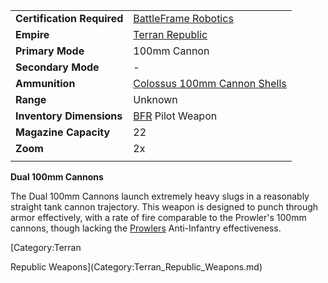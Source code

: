 |                            |                                                                               |
| -------------------------- | ----------------------------------------------------------------------------- |
| **Certification Required** | [BattleFrame Robotics](../vehicles/BattleFrame_Robotics.md)                   |
| **Empire**                 | [Terran Republic](../etc/Terran_Republic.md)                                  |
| **Primary Mode**           | 100mm Cannon                                                                  |
| **Secondary Mode**         | \-                                                                            |
| **Ammunition**             | [Colossus 100mm Cannon Shells](../ammunition/Colossus_100mm_Cannon_Shells.md) |
| **Range**                  | Unknown                                                                       |
| **Inventory Dimensions**   | [BFR](../vehicles/BattleFrame_Robotics.md) Pilot Weapon                       |
| **Magazine Capacity**      | 22                                                                            |
| **Zoom**                   | 2x                                                                            |
|                            |                                                                               |

**Dual 100mm Cannons**

The Dual 100mm Cannons launch extremely heavy slugs in a reasonably straight
tank cannon trajectory. This weapon is designed to punch through armor
effectively, with a rate of fire comparable to the Prowler's 100mm cannons,
though lacking the [Prowlers](../vehicles/Prowler.md) Anti-Infantry
effectiveness.

<!--[Category:Game Items](Category:Game_Items.md)-->
<!--[Category:Weapons](Category:Weapons.md)--> [Category:Terran

Republic Weapons](Category:Terran_Republic_Weapons.md)
